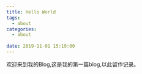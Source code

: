 ```yaml
---
title: Hello World   
tags:   
  - about  
categories:
  - about   
  
date: 2019-11-01 15:19:00
---
```

欢迎来到我的Blog,这是我的第一篇blog,以此留作记录。